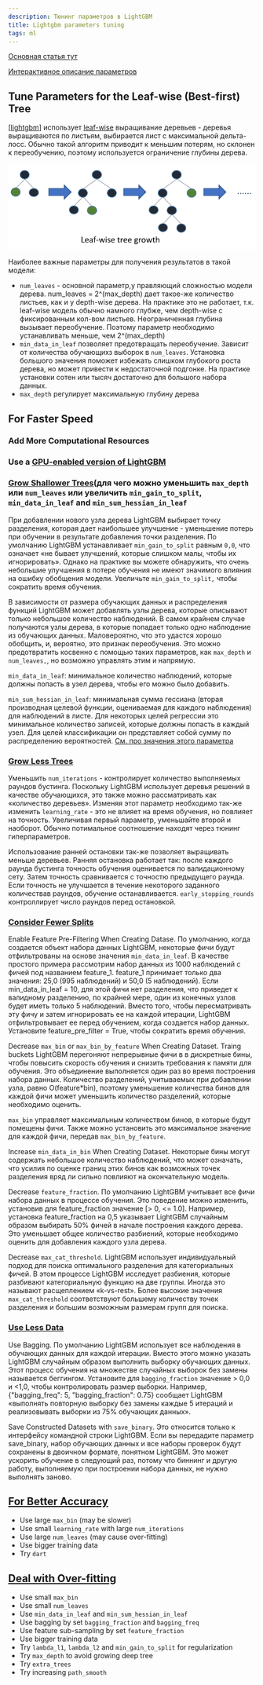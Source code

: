 ```yaml
---
description: Тюнинг параметров в LightGBM
title: Lightgbm parameters tuning
tags: ml
---
```

[Основная статья тут](https://lightgbm.readthedocs.io/en/latest/Parameters-Tuning.html)

[Интерактивное описание параметров](https://sites.google.com/view/lauraepp/parameters)

## Tune Parameters for the Leaf-wise (Best-first) Tree

[[lightgbm]] использует [leaf-wise](https://lightgbm.readthedocs.io/en/latest/Features.html#leaf-wise-best-first-tree-growth) выращивание деревьев - деревья выращиваются по листьям, выбирается лист с максимальной дельта-лосс. Обычно такой алгоритм приводит к меньшим потерям, но склонен к переобучению, поэтому используется ограничение глубины дерева.

![leaf-wise](../attachments/2021-09-05-15-21-14.png)

Наиболее важные параметры для получения результатов в такой  модели:

- `num_leaves` - основной параметр,у правляющий сложностью модели дерева. num_leaves = 2^(max_depth) дает такое-же количество листьев, как и у depth-wise дерева. На практике это не работает, т.к. leaf-wise модель обычно намного глубже, чем depth-wise c фиксированным кол-вом листьев. Неограниченная глубина вызывает переобучение. Поэтому параметр необходимо устанавливать меньше, чем 2^(max_depth)
- `min_data_in_leaf` позволяет предотвращать переобучение. Зависит от количества обучающихз выборок в `num_leaves`. Установка большого значения поможет избежать слишком глубокого роста дерева, но может привести к недостаточной подгонке. На практике установки сотен или тысяч достаточно для большого набора данных.
- `max_depth` регулирует максимальную глубину дерева

## For Faster Speed

### Add More Computational Resources 

### Use a [GPU-enabled version of LightGBM](https://lightgbm.readthedocs.io/en/latest/GPU-Tutorial.html)

### [Grow Shallower Trees](https://lightgbm.readthedocs.io/en/latest/Parameters-Tuning.html#grow-shallower-trees)(для чего можно уменьшить `max_depth` или `num_leaves` или увеличить `min_gain_to_split`, `min_data_in_leaf` and `min_sum_hessian_in_leaf`

При добавлении нового узла дерева LightGBM выбирает точку разделения, которая дает наибольшее улучшение - уменьшение потерь при обучении в результате добавления точки разделения. По умолчанию LightGBM устанавливает `min_gain_to_split` равным `0,0`, что означает «не бывает улучшений, которые слишком малы, чтобы их игнорировать». Однако на практике вы можете обнаружить, что очень небольшие улучшения в потере обучения не имеют значимого влияния на ошибку обобщения модели. Увеличьте `min_gain_to_split,` чтобы сократить время обучения.

В зависимости от размера обучающих данных и распределения функций LightGBM может добавлять узлы дерева, которые описывают только небольшое количество наблюдений. В самом крайнем случае получаются узлы дерева, в которые попадает только одно наблюдение из обучающих данных. Маловероятно, что это удастся хорошо обобщить, и, вероятно, это признак переобучения. Это можно предотвратить косвенно с помощью таких параметров, как `max_depth` и `num_leaves,`, но возможно управлять этим и напрямую.

`min_data_in_leaf`: минимальное количество наблюдений, которые должны попасть в узел дерева, чтобы его можно было добавить.

`min_sum_hessian_in_leaf`: минимальная сумма гессиана (вторая производная целевой функции, оцениваемая для каждого наблюдения) для наблюдений в листе. Для некоторых целей регрессии это минимальное количество записей, которые должны попасть в каждый узел. Для целей классификации он представляет собой сумму по распределению вероятностей. [См. про значения этого параметра](https://stats.stackexchange.com/questions/317073/explanation-of-min-child-weight-in-xgboost-algorithm)

### [Grow Less Trees](https://lightgbm.readthedocs.io/en/latest/Parameters-Tuning.html#grow-less-trees)

Уменьшить `num_iterations` - контролирует количество выполняемых раундов бустинга. Поскольку LightGBM использует деревья решений в качестве обучающихся, это также можно рассматривать как «количество деревьев». Изменяя этот параметр необходимо так-же изменить `learning_rate` - это не влияет на время обучения, но повлияет на точность. Увеличивая первый параметр, уменьшайте второй и наоборот. Обычно потимальное соотношение находят через тюнинг гиперпараметров.

Использование ранней остановки так-же позволяет выращивать меньше деревьев. Ранняя остановка работает так: после каждого раунда бустинга точность обучения оценивается по валидационному сету. Затем точность сравнивается с точностю предыдущего раунда. Если точность не улучшается в течение некоторого заданного количествав раундов, обучение останавливается. `early_stopping_rounds` контроллирует число раундов перед остановкой.

### [Consider Fewer Splits](https://lightgbm.readthedocs.io/en/latest/Parameters-Tuning.html#consider-fewer-splits)

Enable Feature Pre-Filtering When Creating Datase. По умолчанию, когда создается объект набора данных LightGBM, некоторые фичи будут отфильтрованы на основе значения `min_data_in_leaf`. В качестве простого примера рассмотрим набор данных из 1000 наблюдений с фичей под названием feature_1. feature_1 принимает только два значения: 25,0 (995 наблюдений) и 50,0 (5 наблюдений). Если min_data_in_leaf = 10, для этой фичи нет разделения, что приведет к валидному разделению, по крайней мере, один из конечных узлов будет иметь только 5 наблюдений. Вместо того, чтобы пересматривать эту фичу и затем игнорировать ее на каждой итерации, LightGBM отфильтровывает ее перед обучением, когда создается набор данных. Установите feature_pre_filter = True, чтобы сократить время обучения.

Decrease `max_bin` or `max_bin_by_feature` When Creating Dataset. Traing buckets LightGBM перегоняют непрерывные фичи в в дискретные бины, чтобы повысить скорость обучения и снизить требования к памяти для обучения. Это объединение выполняется один раз во время построения набора данных. Количество разделений, учитываемых при добавлении узла, равно O(feature*bin), поэтому уменьшение количества бинов для каждой фичи может уменьшить количество разделений, которые необходимо оценить.

`max_bin` управляет максимальным количеством бинов, в которые будут помещены фичи. Также можно установить это максимальное значение для каждой фичи, передав `max_bin_by_feature`.

Increase `min_data_in_bin` When Creating Dataset. Некоторые бины могут содержать небольшое количество наблюдений, что может означать, что усилия по оценке границ этих бинов как возможных точек разделения вряд ли сильно повлияют на окончательную модель.

Decrease `feature_fraction`. По умолчанию LightGBM учитывает все фичи набора данных в процессе обучения. Это поведение можно изменить, установив для feature_fraction значение [> 0, <= 1.0]. Например, установка feature_fraction на 0,5 указывает LightGBM случайным образом выбирать 50% фичей в начале построения каждого дерева. Это уменьшает общее количество разбиений, которые необходимо оценить для добавления каждого узла дерева.

Decrease `max_cat_threshold`. LightGBM использует индивидуальный подход для поиска оптимального разделения для категориальных фичей. В этом процессе LightGBM исследует разбиения, которые разбивают категориальную функцию на две группы. Иногда это называют расщеплением «k-vs-rest». Более высокие значения `max_cat_threshold` соответствуют большему количеству точек разделения и большим возможным размерам групп для поиска.

### [Use Less Data](https://lightgbm.readthedocs.io/en/latest/Parameters-Tuning.html#use-less-data)

Use Bagging. По умолчанию LightGBM использует все наблюдения в обучающих данных для каждой итерации. Вместо этого можно указать LightGBM случайным образом выполнить выборку обучающих данных. Этот процесс обучения на множестве случайных выборок без замены называется беггингом. Установите для `bagging_fraction` значение > 0,0 и <1,0, чтобы контролировать размер выборки. Например, {"bagging_freq": 5, "bagging_fraction": 0.75} сообщает LightGBM «выполнять повторную выборку без замены каждые 5 итераций и реализовывать выборки из 75% обучающих данных».

Save Constructed Datasets with `save_binary`. Это относится только к интерфейсу командной строки LightGBM. Если вы передадите параметр save_binary, набор обучающих данных и все наборы проверок будут сохранены в двоичном формате, понятном LightGBM. Это может ускорить обучение в следующий раз, потому что биннинг и другую работу, выполняемую при построении набора данных, не нужно выполнять заново.

## [For Better Accuracy](https://lightgbm.readthedocs.io/en/latest/Parameters-Tuning.html#for-better-accuracy)

- Use large `max_bin` (may be slower)
- Use small `learning_rate` with large `num_iterations`
- Use large `num_leaves` (may cause over-fitting)
- Use bigger training data
- Try `dart`

## [Deal with Over-fitting](https://lightgbm.readthedocs.io/en/latest/Parameters-Tuning.html#deal-with-over-fitting)

- Use small `max_bin`
- Use small `num_leaves`
- Use `min_data_in_leaf` and `min_sum_hessian_in_leaf`
- Use bagging by set `bagging_fraction` and `bagging_freq`
- Use feature sub-sampling by set `feature_fraction`
- Use bigger training data
- Try `lambda_l1`, `lambda_l2` and `min_gain_to_split` for regularization
- Try `max_depth` to avoid growing deep tree
- Try `extra_trees`
- Try increasing `path_smooth`

[//begin]: # "Autogenerated link references for markdown compatibility"
[lightgbm]: lightgbm "Lightgbm"
[//end]: # "Autogenerated link references"